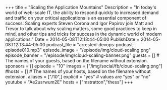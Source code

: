 +++
title = "Scaling the Application Mountains"
Description = "In today's world of web-scale IT, the ability to respond quickly to increased demand and traffic on your critical applications is an essential component of success. Scaling experts Steven Corona and Igor Papirov join Matt and Trevor to talk about why scaling matters, some good practices to keep in mind, and other tips and tricks for success in the dynamic world of modern applications."
Date = 2014-05-08T12:13:44-05:00
PublishDate = 2014-05-08T12:13:44-05:00
podcast_file = "arrested-devops-podcast-episode010.mp3"
episode_image = "/episode/img/cloud-scaling.png"
episode_banner = "/episode/img/cloud-scaling-banner.png"
guests = [] # The names of your guests, based on the filename without extension.
sponsors = []
episode = "10"
images = ["/img/social/fb/cloud-scaling.png"]
#hosts = [] # The names of your hosts, based on the filename without extension.
aliases = ["/10",]
explicit = "yes" # values are "yes" or "no"
youtube = "Ae2usrwum2E"
hosts = ["mstratton","thess"]
+++

